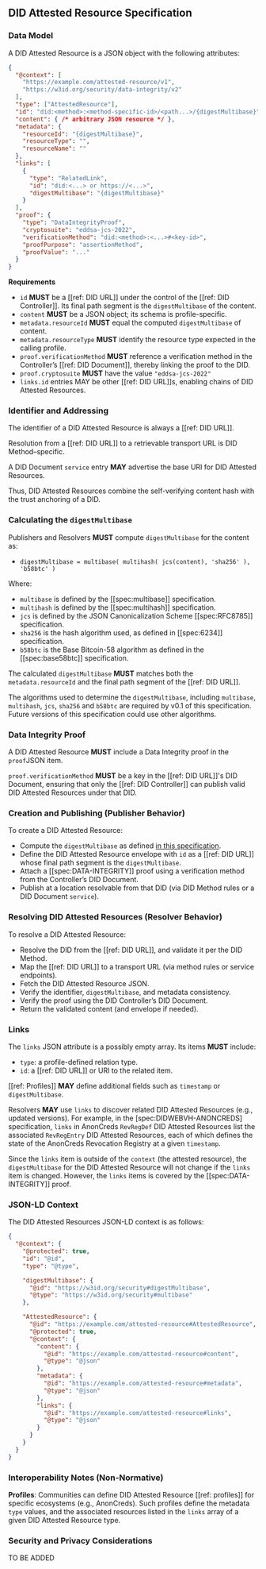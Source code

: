 ## DID Attested Resource Specification

### Data Model

A DID Attested Resource is a JSON object with the following attributes:

```json
{
  "@context": [
    "https://example.com/attested-resource/v1",
    "https://w3id.org/security/data-integrity/v2"
  ],
  "type": ["AttestedResource"],
  "id": "did:<method>:<method-specific-id>/<path...>/{digestMultibase}",
  "content": { /* arbitrary JSON resource */ },
  "metadata": {
    "resourceId": "{digestMultibase}",
    "resourceType": "",
    "resourceName": ""
  },
  "links": [
    {
      "type": "RelatedLink",
      "id": "did:<...> or https://<...>",
      "digestMultibase": "{digestMultibase}"
    }
  ],
  "proof": {
    "type": "DataIntegrityProof",
    "cryptosuite": "eddsa-jcs-2022",
    "verificationMethod": "did:<method>:<...>#<key-id>",
    "proofPurpose": "assertionMethod",
    "proofValue": "..."
  }
}
```

**Requirements**

- `id` **MUST** be a [[ref: DID URL]] under the control of the [[ref: DID Controller]]. Its final path segment is the `digestMultibase` of the content.
- `content` **MUST** be a JSON object; its schema is profile-specific.
- `metadata.resourceId` **MUST** equal the computed `digestMultibase` of content.
- `metadata.resourceType` **MUST** identify the resource type expected in the calling profile.
- `proof.verificationMethod` **MUST** reference a verification method in the Controller’s [[ref: DID Document]], thereby linking the proof to the DID.
- `proof.cryptosuite` **MUST** have the value `"eddsa-jcs-2022"`
- `links.id` entries MAY be other [[ref: DID URL]]s, enabling chains of DID Attested Resources.

### Identifier and Addressing

The identifier of a DID Attested Resource is always a [[ref: DID URL]].

Resolution from a [[ref: DID URL]] to a retrievable transport URL is DID Method–specific.

A DID Document `service` entry **MAY** advertise the base URI for DID Attested Resources.

Thus, DID Attested Resources combine the self-verifying content hash with the trust anchoring of a DID.

### Calculating the `digestMultibase`

Publishers and Resolvers **MUST** compute `digestMultibase` for the content as:

- `digestMultibase = multibase( multihash( jcs(content), 'sha256' ), 'b58btc' )`

Where:

- `multibase` is defined by the [[spec:multibase]] specification.
- `multihash` is defined by the [[spec:multihash]] specification.
- `jcs` is defined by the JSON Canonicalization Scheme [[spec:RFC8785]] specification.
- `sha256` is the hash algorithm used, as defined in [[spec:6234]] specification.
- `b58btc` is the Base Bitcoin-58 algorithm as defined in the [[spec:base58btc]] specification.

The calculated `digestMultibase` **MUST** matches both the `metadata.resourceId` and the final path segment of the [[ref: DID URL]].

The algorithms used to determine the `digestMultibase`, including `multibase`, `multihash`, `jcs`, `sha256` and `b58btc` are required by v0.1 of this specification. Future versions of this specification could use other algorithms.

### Data Integrity Proof

A DID Attested Resource **MUST** include a Data Integrity proof in the `proof`JSON item.

`proof.verificationMethod` **MUST** be a key in the [[ref: DID URL]]'s DID Document, ensuring that only the [[ref: DID Controller]] can publish valid DID Attested Resources under that DID.

### Creation and Publishing (Publisher Behavior)

To create a DID Attested Resource:

- Compute the `digestMultibase` as defined [in this specification](#calculating-the-digestmultibase).
- Define the DID Attested Resource envelope with `id` as a [[ref: DID URL]] whose final path segment is the `digestMultibase`.
- Attach a [[spec:DATA-INTEGRITY]] proof using a verification method from the Controller’s DID Document.
- Publish at a location resolvable from that DID (via DID Method rules or a DID Document `service`).

### Resolving DID Attested Resources (Resolver Behavior)

To resolve a DID Attested Resource:

- Resolve the DID from the [[ref: DID URL]], and validate it per the DID Method.
- Map the [[ref: DID URL]] to a transport URL (via method rules or service endpoints).
- Fetch the DID Attested Resource JSON.
- Verify the identifier, `digestMultibase`, and metadata consistency.
- Verify the proof using the DID Controller’s DID Document.
- Return the validated content (and envelope if needed).

### Links

The `links` JSON attribute is a possibly empty array. Its items **MUST** include:

- `type`: a profile-defined relation type.
- `id`: a [[ref: DID URL]] or URI to the related item.

[[ref: Profiles]] **MAY** define additional fields such as `timestamp` or `digestMultibase`.

Resolvers **MAY** use `links` to discover related DID Attested Resources (e.g., updated versions). For example, in the [spec:DIDWEBVH-ANONCREDS] specification, `links` in AnonCreds `RevRegDef` DID Attested Resources list the associated `RevRegEntry` DID Attested Resources, each of which defines the state of the AnonCreds Revocation Registry at a given `timestamp`.

Since the `links` item is outside of the `context` (the attested resource), the `digestMultibase` for the DID Attested Resource will not change if the `links` item is changed. However, the `links` items is covered by the [[spec:DATA-INTEGRITY]] proof.

### JSON-LD Context

The DID Attested Resources JSON-LD context is as follows:

```json
{
  "@context": {
    "@protected": true,
    "id": "@id",
    "type": "@type",

    "digestMultibase": {
      "@id": "https://w3id.org/security#digestMultibase",
      "@type": "https://w3id.org/security#multibase"
    },

    "AttestedResource": {
      "@id": "https://example.com/attested-resource#AttestedResource",
      "@protected": true,
      "@context": {
        "content": {
          "@id": "https://example.com/attested-resource#content",
          "@type": "@json"
        },
        "metadata": {
          "@id": "https://example.com/attested-resource#metadata",
          "@type": "@json"
        },
        "links": {
          "@id": "https://example.com/attested-resource#links",
          "@type": "@json"
        }
      }
    }
  }
}
```

### Interoperability Notes (Non-Normative)

**Profiles**: Communities can define DID Attested Resource [[ref: profiles]] for specific ecosystems (e.g., AnonCreds). Such profiles define the metadata `type` values, and the associated resources listed in the `links` array of a given DID Attested Resource type.

### Security and Privacy Considerations

TO BE ADDED
